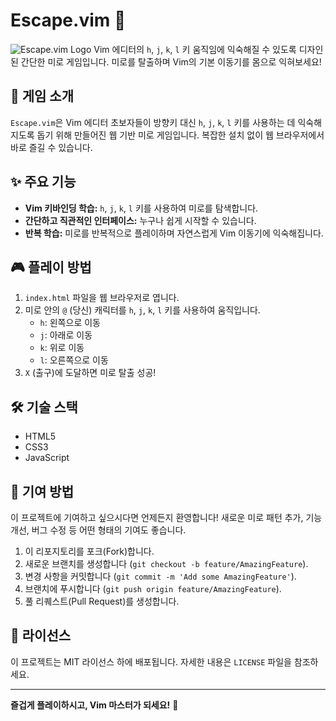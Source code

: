 # Escape.vim 🧠

![Escape.vim Logo](https://raw.githubusercontent.com/spidychoipro/escape-vim/main/assets/escape_vim_logo.png) Vim 에디터의 `h`, `j`, `k`, `l` 키 움직임에 익숙해질 수 있도록 디자인된 간단한 미로 게임입니다. 미로를 탈출하며 Vim의 기본 이동기를 몸으로 익혀보세요!

## 🚀 게임 소개

`Escape.vim`은 Vim 에디터 초보자들이 방향키 대신 `h`, `j`, `k`, `l` 키를 사용하는 데 익숙해지도록 돕기 위해 만들어진 웹 기반 미로 게임입니다. 복잡한 설치 없이 웹 브라우저에서 바로 즐길 수 있습니다.

## ✨ 주요 기능

* **Vim 키바인딩 학습:** `h`, `j`, `k`, `l` 키를 사용하여 미로를 탐색합니다.
* **간단하고 직관적인 인터페이스:** 누구나 쉽게 시작할 수 있습니다.
* **반복 학습:** 미로를 반복적으로 플레이하며 자연스럽게 Vim 이동기에 익숙해집니다.

## 🎮 플레이 방법

1.  `index.html` 파일을 웹 브라우저로 엽니다.
2.  미로 안의 `@` (당신) 캐릭터를 `h`, `j`, `k`, `l` 키를 사용하여 움직입니다.
    * `h`: 왼쪽으로 이동
    * `j`: 아래로 이동
    * `k`: 위로 이동
    * `l`: 오른쪽으로 이동
3.  `X` (출구)에 도달하면 미로 탈출 성공!

## 🛠️ 기술 스택

* HTML5
* CSS3
* JavaScript

## 🤝 기여 방법

이 프로젝트에 기여하고 싶으시다면 언제든지 환영합니다!
새로운 미로 패턴 추가, 기능 개선, 버그 수정 등 어떤 형태의 기여도 좋습니다.

1.  이 리포지토리를 포크(Fork)합니다.
2.  새로운 브랜치를 생성합니다 (`git checkout -b feature/AmazingFeature`).
3.  변경 사항을 커밋합니다 (`git commit -m 'Add some AmazingFeature'`).
4.  브랜치에 푸시합니다 (`git push origin feature/AmazingFeature`).
5.  풀 리퀘스트(Pull Request)를 생성합니다.

## 📄 라이선스

이 프로젝트는 MIT 라이선스 하에 배포됩니다. 자세한 내용은 `LICENSE` 파일을 참조하세요.

---

**즐겁게 플레이하시고, Vim 마스터가 되세요!** 🚀
